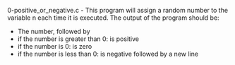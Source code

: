 
0-positive_or_negative.c - This program will assign a random number to the variable n each time it is executed. The output of the program should be:
- The number, followed by
- if the number is greater than 0: is positive
- if the number is 0: is zero
- if the number is less than 0: is negative followed by a new line

